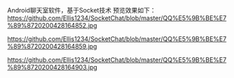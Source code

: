 Android聊天室软件，基于Socket技术
预览效果如下：
https://github.com/Ellis1234/SocketChat/blob/master/QQ%E5%9B%BE%E7%89%8720200428164852.jpg

https://github.com/Ellis1234/SocketChat/blob/master/QQ%E5%9B%BE%E7%89%8720200428164859.jpg

https://github.com/Ellis1234/SocketChat/blob/master/QQ%E5%9B%BE%E7%89%8720200428164903.jpg
